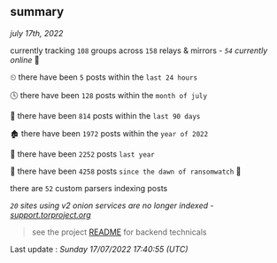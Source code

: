 
## summary
_july 17th, 2022_

currently tracking `108` groups across `158` relays & mirrors - _`54` currently online_ 📡

⏲ there have been `5` posts within the `last 24 hours`

🕓 there have been `128` posts within the `month of july`

📅 there have been `814` posts within the `last 90 days`

🏚 there have been `1972` posts within the `year of 2022`

🚀 there have been `2252` posts `last year`

🦕 there have been `4258` posts `since the dawn of ransomwatch` 🐣

there are `52` custom parsers indexing posts

_`20` sites using v2 onion services are no longer indexed - [support.torproject.org](https://support.torproject.org/onionservices/v2-deprecation/)_

> see the project [README](https://github.com/jmousqueton/ransomwatch#readme) for backend technicals



Last update : _Sunday 17/07/2022 17:40:55 (UTC)_

